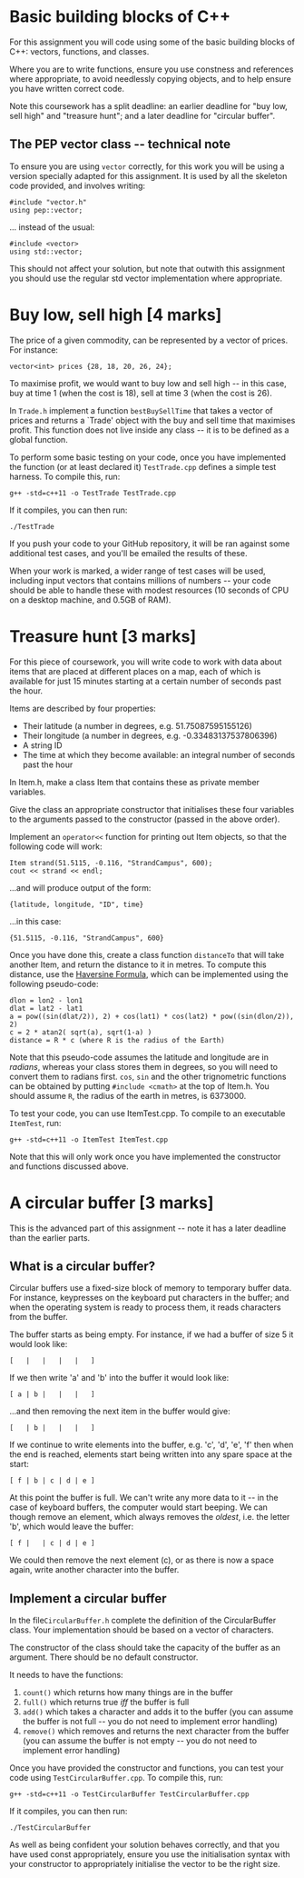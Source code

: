# Basic building blocks of C++

For this assignment you will code using some of the basic building blocks of C++: vectors, functions, and classes.

Where you are to write functions, ensure you use constness and references where appropriate, to avoid needlessly copying objects, and to help ensure you have written correct code.

Note this coursework has a split deadline: an earlier deadline for "buy low, sell high" and "treasure hunt"; and a later deadline for "circular buffer".

## The PEP vector class -- technical note

To ensure you are using `vector` correctly, for this work you will be using a version specially adapted for this assignment.  It is used by all the skeleton code provided, and involves writing:

`#include "vector.h"`  
`using pep::vector;`  

... instead of the usual:

`#include <vector>`  
`using std::vector;`  

This should not affect your solution, but note that outwith this assignment you should use the regular std vector implementation where appropriate.


# Buy low, sell high [4 marks]

The price of a given commodity, can be represented by a vector of prices.  For instance:

`vector<int> prices {28, 18, 20, 26, 24};`  

To maximise profit, we would want to buy low and sell high -- in this case, buy at time 1 (when the cost is 18), sell at time 3 (when the cost is 26).

In `Trade.h` implement a function `bestBuySellTime` that takes a vector of prices and returns a `Trade' object with the buy and sell time that maximises profit.  This function does not live inside any class -- it is to be defined as a global function.

To perform some basic testing on your code, once you have implemented the function (or at least declared it) `TestTrade.cpp` defines a simple test harness.  To compile this, run:

`g++ -std=c++11 -o TestTrade TestTrade.cpp`  

If it compiles, you can then run:

`./TestTrade`  

If you push your code to your GitHub repository, it will be ran against some additional test cases, and you'll be emailed the results of these.

When your work is marked, a wider range of test cases will be used, including input vectors that contains millions of numbers -- your code should be able to handle these with modest resources (10 seconds of CPU on a desktop machine, and 0.5GB of RAM).  

# Treasure hunt [3 marks]

For this piece of coursework, you will write code to work with data about items that are placed at different places on a map, each of which is available for just 15 minutes starting at a certain number of seconds past the hour.

Items are described by four properties:

- Their latitude (a number in degrees, e.g. 51.75087595155126)
- Their longitude (a number in degrees, e.g. -0.33483137537806396)
- A string ID
- The time at which they become available: an integral number of seconds past the hour

In Item.h, make a class Item that contains these as private member variables.

Give the class an appropriate constructor that initialises these four variables to the arguments passed to the constructor (passed in the above order).

Implement an `operator<<` function for printing out Item objects, so that the following code will work:

`Item strand(51.5115, -0.116, "StrandCampus", 600);`  
`cout << strand << endl;`  

...and will produce output of the form:

`{latitude, longitude, "ID", time}`

...in this case:

`{51.5115, -0.116, "StrandCampus", 600}`  

Once you have done this, create a class function `distanceTo` that will take another Item, and return the distance to it in metres.  To compute this distance, use the [Haversine Formula](http://andrew.hedges.name/experiments/haversine/), which can be implemented using the following pseudo-code:

`dlon = lon2 - lon1`  
`dlat = lat2 - lat1`  
`a = pow((sin(dlat/2)), 2) + cos(lat1) * cos(lat2) * pow((sin(dlon/2)), 2)`  
`c = 2 * atan2( sqrt(a), sqrt(1-a) )`  
`distance = R * c (where R is the radius of the Earth)`  

Note that this pseudo-code assumes the latitude and longitude are in *radians*, whereas your class stores them in degrees, so you will need to convert them to radians first.  `cos`, `sin` and the other trignometric functions can be obtained by putting `#include <cmath>` at the top of Item.h.  You should assume `R`, the radius of the earth in metres, is 6373000.

To test your code, you can use ItemTest.cpp.  To compile to an executable `ItemTest`, run:

`g++ -std=c++11 -o ItemTest ItemTest.cpp`  

Note that this will only work once you have implemented the constructor and functions discussed above.


# A circular buffer [3 marks]

This is the advanced part of this assignment -- note it has a later deadline than the earlier parts.

## What is a circular buffer?

Circular buffers use a fixed-size block of memory to temporary buffer data.  For instance, keypresses on the keyboard put characters in the buffer; and when the operating system is ready to process them, it reads characters from the buffer.

The buffer starts as being empty.  For instance, if we had a buffer of size 5 it would look like:

`[   |   |   |   |   ]`  


If we then write 'a' and 'b' into the buffer it would look like:

`[ a | b |   |   |   ]`  


...and then removing the next item in the buffer would give:

`[   | b |   |   |   ]`  


If we continue to write elements into the buffer, e.g. 'c', 'd', 'e', 'f' then when the end is reached, elements start being written into any spare space at the start:

`[ f | b | c | d | e ]`  


At this point the buffer is full.  We can't write any more data to it -- in the case of keyboard buffers, the computer would start beeping.  We can though remove an element, which always removes the *oldest*, i.e. the letter 'b', which would leave the buffer:

`[ f |   | c | d | e ]`  

We could then remove the next element (c), or as there is now a space again, write another character into the buffer.

## Implement a circular buffer

In the file`CircularBuffer.h` complete the definition of the CircularBuffer class.  Your implementation should be based on a vector of characters.

The constructor of the class should take the capacity of the buffer as an argument.  There should be no default constructor.

It needs to have the functions:  
1. `count()` which returns how many things are in the buffer  
2. `full()` which returns true *iff* the buffer is full  
3. `add()` which takes a character and adds it to the buffer (you can assume the buffer is not full -- you do not need to implement error handling)  
4. `remove()` which removes and returns the next character from the buffer (you can assume the buffer is not empty -- you do not need to implement error handling)  
 
Once you have provided the constructor and functions, you can test your code using `TestCircularBuffer.cpp`.  To compile this, run:

`g++ -std=c++11 -o TestCircularBuffer TestCircularBuffer.cpp`  

If it compiles, you can then run:

`./TestCircularBuffer`  

As well as being confident your solution behaves correctly, and that you have used const appropriately, ensure you use the initialisation syntax with your constructor to appropriately initialise the vector to be the right size.


